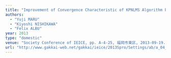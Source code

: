 ```yaml
---
title: "Improvement of Convergence Characteristic of KPNLMS Algorithm by Using Multi Kernel Learning "
authors:
  - "Yuji MARU"
  - "Kiyoshi NISHIKAWA"
  - "Felix ALBU"
year: 2013
type: "domestic"
venue: "Society Conference of IEICE, pp. A-4-25, 福岡市東区, 2013-09-19."
url: "http://www.gakkai-web.net/gakkai/ieice/2013Spro/Settings/ab/a_04_025.html"
---
```

